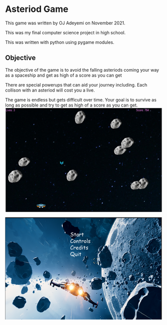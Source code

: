 # Asteriod Game

This game was written by OJ Adeyemi on November 2021.

This was my final computer science project in high school. 

This was written with python using pygame modules.

## Objective
 The objective of the game is to avoid the falling asteriods coming your way as a spaceship and get as high of a score as you can get

There are special powerups that can aid your journey including. Each collison with an asteriod will cost you a live.

The game is endless but gets difficult over time. Your goal is to survive as long as possible and try to get as high of a score as you can get.
![Alt text](screenshot.png)

![Alt text](startmenu_img.png)